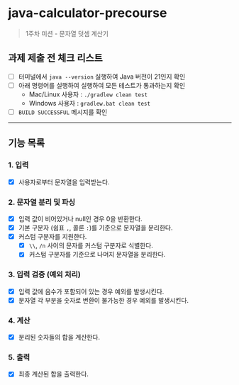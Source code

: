 # java-calculator-precourse

> 1주차 미션 - 문자열 덧셈 계산기

## 과제 제출 전 체크 리스트

- [ ] 터미널에서 `java --version` 실행하여 Java 버전이 21인지 확인
- [ ] 아래 명령어를 실행하여 실행하여 모든 테스트가 통과하는지 확인
    - Mac/Linux 사용자 : `./gradlew clean test`
    - Windows 사용자 : `gradlew.bat clean test`
- [ ] `BUILD SUCCESSFUL` 메시지를 확인

---

## 기능 목록

### 1. 입력

- [x] 사용자로부터 문자열을 입력받는다.

### 2. 문자열 분리 및 파싱

- [x] 입력 값이 비어있거나 null인 경우 0을 반환한다.
- [x] 기본 구분자 (쉼표 `,`, 콜론 `:`)를 기준으로 문자열을 분리한다.
- [x] 커스텀 구분자를 지원한다.
    - [x] `\\`, `/n` 사이의 문자를 커스텀 구분자로 식별한다.
    - [x] 커스텀 구분자를 기준으로 나머지 문자열을 분리한다.

### 3. 입력 검증 (예외 처리)

- [x] 입력 값에 음수가 포함되어 있는 경우 예외를 발생시킨다.
- [x] 문자열 각 부분을 숫자로 변환이 불가능한 경우 예외를 발생시킨다.

### 4. 계산

- [x] 분리된 숫자들의 합을 계산한다.

### 5. 출력

- [x] 최종 계산된 합을 출력한다.